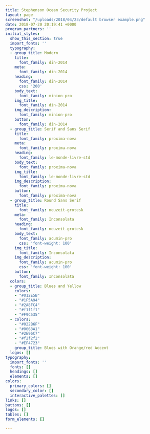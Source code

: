```yaml
---
title: Stephenson Ocean Security Project
layout: page
screenshot: "/uploads/2018/04/23/default browser example.png"
date: 2018-07-20 20:19:41 +0000
program_partners: ''
initial_styles:
  show_this_section: true
  import_fonts: ''
  typography:
  - group_title: Modern
    title:
      font_family: din-2014
    meta:
      font_family: din-2014
    heading:
      font_family: din-2014
      css: '200'
    body_text:
      font_family: minion-pro
    img_title:
      font_family: din-2014
    img_description:
      font_family: minion-pro
    button:
      font_family: din-2014
  - group_title: Serif and Sans Serif
    title:
      font_family: proxima-nova
    meta:
      font_family: proxima-nova
    heading:
      font_family: le-monde-livre-std
    body_text:
      font_family: proxima-nova
    img_title:
      font_family: le-monde-livre-std
    img_description:
      font_family: proxima-nova
    button:
      font_family: proxima-nova
  - group_title: Round Sans Serif
    title:
      font_family: neuzeit-grotesk
    meta:
      font_family: Inconsolata
    heading:
      font_family: neuzeit-grotesk
    body_text:
      font_family: acumin-pro
      css: 'font-weight: 100'
    img_title:
      font_family: Inconsolata
    img_description:
      font_family: acumin-pro
      css: 'font-weight: 100'
    button:
      font_family: Inconsolata
  colors:
  - group_title: Blues and Yellow
    colors:
    - "#012E5B"
    - "#1F5A94"
    - "#2A8FC4"
    - "#f1f1f1"
    - "#F9C535"
  - colors:
    - "#022B6F"
    - "#0663A1"
    - "#2E96C7"
    - "#f2f2f2"
    - "#EF4723"
    group_title: Blues with Orange/red Accent
  logos: []
typography:
  import_fonts: ''
  fonts: []
  headings: []
  elements: []
colors:
  primary_colors: []
  secondary_color: []
  interactive_palettes: []
links: []
buttons: []
logos: []
tables: []
form_elements: []

---
```

